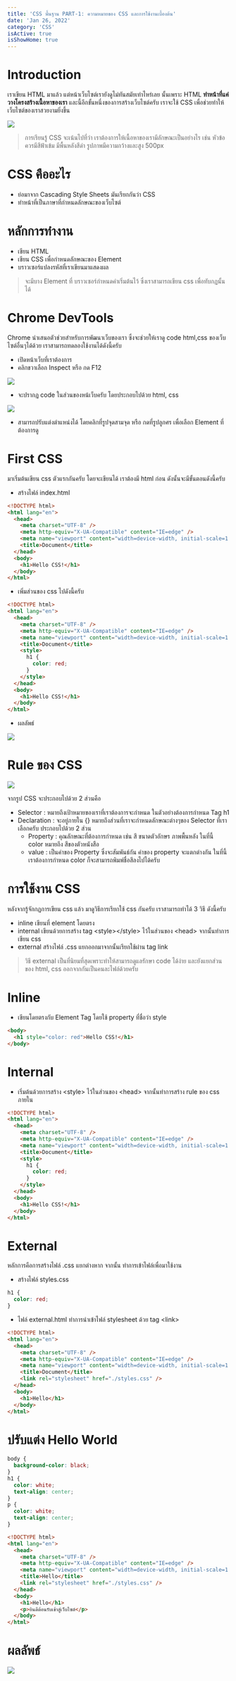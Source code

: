 ```yaml
---
title: 'CSS พื้นฐาน PART-1: ความหมายของ CSS และการใช้งานเบื้องต้น'
date: 'Jan 26, 2022'
category: 'CSS'
isActive: true
isShowHome: true
---
```


# Introduction

เราเขียน HTML มาแล้ว แต่หน้าเว็บไซต์เรายังดูไม่ทันสมัยเท่าไหร่เลย นั้นเพราะ HTML **ทำหน้าที่แค่วางโครงสร้างเนื้อหาของเรา** และนี้อีกขั้นหนึ่งของการสร้างเว็บไซต์ครับ เราจะใช้ CSS เพื่อช่วยทำให้เว็บไซต์ของเราสวยงามยิ่งขึ้น

![](html-vs-css.jpg)

> การเรียนรู้ CSS จะเน้นไปที่ว่า เราต้องการให้เนื้อหาของเรามีลักษณะเป็นอย่างไร เช่น หัวข้อควรมีสีฟ้าเข้ม มีพื้นหลังสีดำ รูปภาพมีความกว้างและสูง 500px

# CSS คืออะไร

- ย่อมาจาก Cascading Style Sheets มันเรียกกันว่า CSS
- ทำหน้าที่เป็นภาษาที่กำหนดลักษณะของเว็บไซต์

# หลักการทำงาน

- เขียน HTML
- เขียน CSS เพื่อกำหนดลักษณะของ Element
- บราวเซอร์แปลงรหัสที่เราเขียนมาแสดงผล

> จะมีบาง Element ที่ บราวเซอร์กำหนดค่าเริ่มต้นไว้ ซึ่งเราสามารถเขียน css เพื่อทับกฏนั้นได้

# Chrome DevTools

Chrome นำเสนอตัวช่วยสำหรับการพัฒนาเว็บของเรา ซึ่งจะช่วยให้เราดู code html,css ของเว็บไซต์อื่นๆได้ด้วย เราสามารถทดลองใช้งานได้ดังนี้ครับ

- เปิดหน้าเว็บที่เราต้องการ
- คลิกขวาเลือก Inspect หรือ กด F12

![](./chrome-devtool.png)

- จะปรากฏ code ในส่วนของหน้เว็บครับ โดยประกอบไปด้วย html, css

![](dev-tool-2.png)

- สามารถปรับแต่งตำแหน่งได้ โดยคลิกที่รูปจุดสามจุด หรือ กดที่รูปลูกศร เพื่อเลือก Element ที่ต้องการดู

# First CSS

มาเริ่มต้นเขียน css ตัวแรกกันครับ โดยจะเขียนได้ เราต้องมี html ก่อน ดังนั้นจะมีขั้นตอนดังนี้ครับ

- สร้างไฟล์ index.html

```html
<!DOCTYPE html>
<html lang="en">
  <head>
    <meta charset="UTF-8" />
    <meta http-equiv="X-UA-Compatible" content="IE=edge" />
    <meta name="viewport" content="width=device-width, initial-scale=1.0" />
    <title>Document</title>
  </head>
  <body>
    <h1>Hello CSS!</h1>
  </body>
</html>
```

- เพิ่มส่วนของ css ไปดังนี้ครับ

```html
<!DOCTYPE html>
<html lang="en">
  <head>
    <meta charset="UTF-8" />
    <meta http-equiv="X-UA-Compatible" content="IE=edge" />
    <meta name="viewport" content="width=device-width, initial-scale=1.0" />
    <title>Document</title>
    <style>
      h1 {
        color: red;
      }
    </style>
  </head>
  <body>
    <h1>Hello CSS!</h1>
  </body>
</html>
```

- ผลลัพธ์

![](first-css.png)

# Rule ของ CSS

![](css-rule.png)

จากรูป CSS จะประกอบไปด้วย 2 ส่วนคือ

- Selector : หมายถึงเป้าหมายของเราที่เราต้องการจะกำหนด ในตัวอย่างต้องการกำหนด Tag h1
- Declaration : จะอยู่ภายใน {} หมายถึงส่วนที่เราจะกำหนดลักษณะต่างๆของ Selector ที่เราเลือกครับ ประกอบไปด้วย 2 ส่วน
  - Property : คุณลักษณะที่ต้องการกำหนด เช่น สี ขนาดตัวอักษร ภาพพื้นหลัง ในที่นี้ color หมายถึง สีของตัวหนังสือ
  - value : เป็นค่าของ Property ซึ่งจะสัมพันธ์กัน ค่าของ property จะแตกต่างกัน ในที่นี้เราต้องการกำหนด color ก็จะสามารถพิมพ์ชื่อสีลงไปได้ครับ

# การใช้งาน CSS

หลังจากรู้จักกฏการเขียน css แล้ว มาดูวิธีการเรียกใช้ css กันครับ เราสามารถทำได้ 3 วิธี ดังนี้ครับ

- inline เขียนที่ element โดยตรง
- internal เขียนด้วยการสร้าง tag \<style>\</style> ไว้ในส่วนของ \<head> จากนั้นทำการเขียน css
- external สร้างไฟล์ .css แยกออกมาจากนั้นเรียกใช้ผ่าน tag link

> วิธี external เป็นที่นิยมที่สุดเพราะทำให้สามารถดูแลรักษา code ได้ง่าย และยังแยกส่วนของ html, css ออกจากกันเป็นคนละไฟล์ด้วยครับ

# Inline

- เขียนโดยตรงกับ Element Tag โดยใช้ property ที่ชื่อว่า style

```html
<body>
  <h1 style="color: red">Hello CSS!</h1>
</body>
```

# Internal

- เริ่มต้นด้วยการสร้าง \<style> ไว้ในส่วนของ \<head> จากนั้นทำการสร้าง rule ของ css ภายใน

```html
<!DOCTYPE html>
<html lang="en">
  <head>
    <meta charset="UTF-8" />
    <meta http-equiv="X-UA-Compatible" content="IE=edge" />
    <meta name="viewport" content="width=device-width, initial-scale=1.0" />
    <title>Document</title>
    <style>
      h1 {
        color: red;
      }
    </style>
  </head>
  <body>
    <h1>Hello CSS!</h1>
  </body>
</html>
```

# External

หลักการคือการสร้างไฟล์ .css แยกต่างหาก จากนั้น ทำการเข้าไฟล์เพื่อมาใช้งาน

- สร้างไฟล์ styles.css

```css
h1 {
  color: red;
}
```

- ไฟล์ external.html ทำการนำเข้าไฟล์ stylesheet ด้วย tag \<link>

```html
<!DOCTYPE html>
<html lang="en">
  <head>
    <meta charset="UTF-8" />
    <meta http-equiv="X-UA-Compatible" content="IE=edge" />
    <meta name="viewport" content="width=device-width, initial-scale=1.0" />
    <title>Document</title>
    <link rel="stylesheet" href="./styles.css" />
  </head>
  <body>
    <h1>Hello</h1>
  </body>
</html>
```

# ปรับแต่ง Hello World

```css
body {
  background-color: black;
}
h1 {
  color: white;
  text-align: center;
}
p {
  color: white;
  text-align: center;
}
```

```html
<!DOCTYPE html>
<html lang="en">
  <head>
    <meta charset="UTF-8" />
    <meta http-equiv="X-UA-Compatible" content="IE=edge" />
    <meta name="viewport" content="width=device-width, initial-scale=1.0" />
    <title>Hello</title>
    <link rel="stylesheet" href="./styles.css" />
  </head>
  <body>
    <h1>Hello</h1>
    <p>ยินดีต้อนรับเข้าสู่เว็บไซต์</p>
  </body>
</html>
```

# ผลลัพธ์

![](html-example.png)
